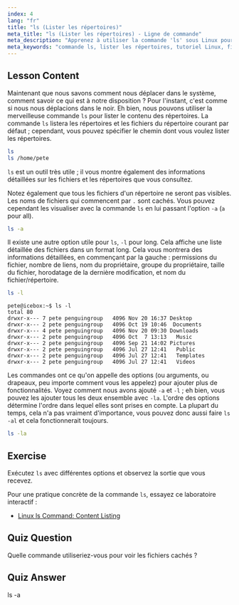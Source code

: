 ```yaml
---
index: 4
lang: "fr"
title: "ls (Lister les répertoires)"
meta_title: "ls (Lister les répertoires) - Ligne de commande"
meta_description: "Apprenez à utiliser la commande 'ls' sous Linux pour lister le contenu des répertoires, afficher les fichiers cachés et comprendre les détails des fichiers. Améliorez vos compétences en ligne de commande Linux !"
meta_keywords: "commande ls, lister les répertoires, tutoriel Linux, fichiers cachés, commandes Linux, Linux débutant, guide Linux"
---
```


## Lesson Content

Maintenant que nous savons comment nous déplacer dans le système, comment savoir ce qui est à notre disposition ? Pour l'instant, c'est comme si nous nous déplacions dans le noir. Eh bien, nous pouvons utiliser la merveilleuse commande `ls` pour lister le contenu des répertoires. La commande `ls` listera les répertoires et les fichiers du répertoire courant par défaut ; cependant, vous pouvez spécifier le chemin dont vous voulez lister les répertoires.

```bash
ls
ls /home/pete
```

`ls` est un outil très utile ; il vous montre également des informations détaillées sur les fichiers et les répertoires que vous consultez.

Notez également que tous les fichiers d'un répertoire ne seront pas visibles. Les noms de fichiers qui commencent par `.` sont cachés. Vous pouvez cependant les visualiser avec la commande `ls` en lui passant l'option `-a` (`a` pour all).

```bash
ls -a
```

Il existe une autre option utile pour `ls`, `-l` pour long. Cela affiche une liste détaillée des fichiers dans un format long. Cela vous montrera des informations détaillées, en commençant par la gauche : permissions du fichier, nombre de liens, nom du propriétaire, groupe du propriétaire, taille du fichier, horodatage de la dernière modification, et nom du fichier/répertoire.

```bash
ls -l
```

```plaintext
pete@icebox:~$ ls -l
total 80
drwxr-x--- 7 pete penguingroup   4096 Nov 20 16:37 Desktop
drwxr-x--- 2 pete penguingroup   4096 Oct 19 10:46  Documents
drwxr-x--- 4 pete penguingroup   4096 Nov 20 09:30 Downloads
drwxr-x--- 2 pete penguingroup   4096 Oct  7 13:13   Music
drwxr-x--- 2 pete penguingroup   4096 Sep 21 14:02 Pictures
drwxr-x--- 2 pete penguingroup   4096 Jul 27 12:41   Public
drwxr-x--- 2 pete penguingroup   4096 Jul 27 12:41   Templates
drwxr-x--- 2 pete penguingroup   4096 Jul 27 12:41   Videos
```

Les commandes ont ce qu'on appelle des options (ou arguments, ou drapeaux, peu importe comment vous les appelez) pour ajouter plus de fonctionnalités. Voyez comment nous avons ajouté `-a` et `-l` ; eh bien, vous pouvez les ajouter tous les deux ensemble avec `-la`. L'ordre des options détermine l'ordre dans lequel elles sont prises en compte. La plupart du temps, cela n'a pas vraiment d'importance, vous pouvez donc aussi faire `ls -al` et cela fonctionnerait toujours.

```bash
ls -la
```

## Exercise

Exécutez `ls` avec différentes options et observez la sortie que vous recevez.

Pour une pratique concrète de la commande `ls`, essayez ce laboratoire interactif :

- [Linux ls Command: Content Listing](https://labex.io/fr/labs/linux-linux-ls-command-content-listing-219205)

## Quiz Question

Quelle commande utiliseriez-vous pour voir les fichiers cachés ?

## Quiz Answer

ls -a
